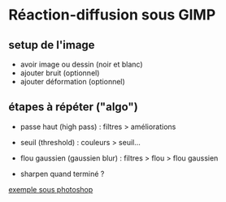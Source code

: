 # Réaction-diffusion sous GIMP

## setup de l'image
- avoir image ou dessin (noir et blanc)
- ajouter bruit (optionnel)
- ajouter déformation (optionnel)

## étapes à répéter ("algo")
- passe haut (high pass) : filtres > améliorations
- seuil (threshold) : couleurs > seuil...
- flou gaussien (gaussien blur) : filtres > flou > flou gaussien


- sharpen quand terminé ?


[exemple sous photoshop](https://www.youtube.com/watch?v=NZNl6N7PnF4)

